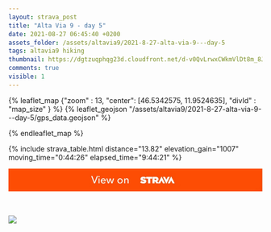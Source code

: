 ```yaml
---
layout: strava_post
title: "Alta Via 9 - day 5"
date: 2021-08-27 06:45:40 +0200
assets_folder: /assets/altavia9/2021-8-27-alta-via-9---day-5
tags: altavia9 hiking
thumbnail: https://dgtzuqphqg23d.cloudfront.net/d-v0QvLrwxCWkmVlDt8m_8JyuhPgIdbCtUdQSLQ60UU-576x1024.jpg
comments: true
visible: 1
---
```



{% leaflet_map {"zoom" : 13,
                  "center": [46.5342575, 11.9524635],
                 "divId" : "map_size" } %}
    {% leaflet_geojson "/assets/altavia9/2021-8-27-alta-via-9---day-5/gps_data.geojson" %}

{% endleaflet_map %}





{% include strava_table.html distance="13.82" elevation_gain="1007" moving_time="0:44:26" elapsed_time="9:44:21" %}

[![](/assets/strava.jpg)](https://www.strava.com/activities/5862850096)


<br />

![](https://dgtzuqphqg23d.cloudfront.net/d-v0QvLrwxCWkmVlDt8m_8JyuhPgIdbCtUdQSLQ60UU-576x1024.jpg)
